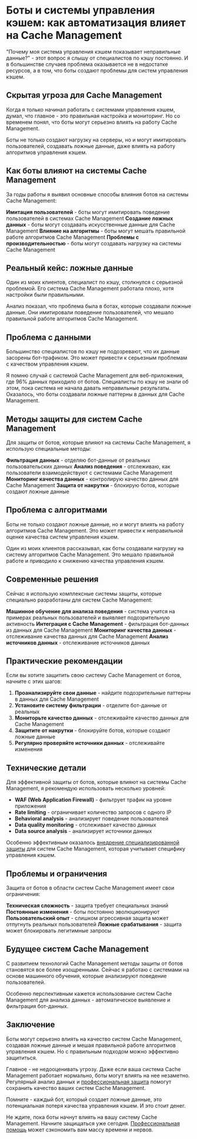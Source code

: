 # Боты и системы управления кэшем: как автоматизация влияет на Cache Management

"Почему моя система управления кэшем показывает неправильные данные?" - этот вопрос я слышу от специалистов по кэшу постоянно. И в большинстве случаев проблема оказывается не в недостатке ресурсов, а в том, что боты создают проблемы для систем управления кэшем.

## Скрытая угроза для Cache Management

Когда я только начинал работать с системами управления кэшем, думал, что главное - это правильная настройка и мониторинг. Но со временем понял, что боты могут серьезно влиять на работу Cache Management.

Боты не только создают нагрузку на серверы, но и могут имитировать пользователей, создавать ложные данные, даже влиять на работу алгоритмов управления кэшем.

## Как боты влияют на системы Cache Management

За годы работы я выявил основные способы влияния ботов на системы Cache Management:

**Имитация пользователей** - боты могут имитировать поведение пользователей в системах Cache Management
**Создание ложных данных** - боты могут создавать искусственные данные для Cache Management
**Влияние на алгоритмы** - боты могут мешать правильной работе алгоритмов Cache Management
**Проблемы с производительностью** - боты могут создавать нагрузку на системы Cache Management

## Реальный кейс: ложные данные

Один из моих клиентов, специалист по кэшу, столкнулся с серьезной проблемой. Его система Cache Management работала плохо, хотя настройки были правильными.

Анализ показал, что проблема была в ботах, которые создавали ложные данные. Они имитировали поведение пользователей, что мешало правильной работе алгоритмов Cache Management.

## Проблема с данными

Большинство специалистов по кэшу не подозревают, что их данные засорены бот-трафиком. Это может привести к серьезным проблемам с качеством управления кэшем.

Я помню случай с системой Cache Management для веб-приложения, где 96% данных приходило от ботов. Специалисты по кэшу не знали об этом, пока система не начала давать неправильные результаты. Оказалось, что боты создавали ложные паттерны в данных для Cache Management.

## Методы защиты для систем Cache Management

Для защиты от ботов, которые влияют на системы Cache Management, я использую специальные методы:

**Фильтрация данных** - отделяю бот-данные от реальных пользовательских данных
**Анализ поведения** - отслеживаю, как пользователи взаимодействуют с системами Cache Management
**Мониторинг качества данных** - контролирую качество данных для Cache Management
**Защита от накрутки** - блокирую ботов, которые создают ложные данные

## Проблема с алгоритмами

Боты не только создают ложные данные, но и могут влиять на работу алгоритмов Cache Management. Это может привести к неправильной оценке качества систем управления кэшем.

Один из моих клиентов рассказывал, как боты создавали нагрузку на систему алгоритмов Cache Management. Это мешало правильной работе и приводило к снижению качества управления кэшем.

## Современные решения

Сейчас я использую комплексные системы защиты, которые специально разработаны для систем Cache Management:

**Машинное обучение для анализа поведения** - система учится на примерах реальных пользователей и выявляет подозрительную активность
**Интеграция с Cache Management** - фильтрация бот-данных из данных для Cache Management
**Мониторинг качества данных** - отслеживание качества данных для Cache Management
**Анализ источников данных** - отслеживание источников данных

## Практические рекомендации

Если вы хотите защитить свою систему Cache Management от ботов, начните с этих шагов:

1. **Проанализируйте свои данные** - найдите подозрительные паттерны в данных для Cache Management
2. **Установите систему фильтрации** - отделите бот-данные от реальных
3. **Мониторьте качество данных** - отслеживайте качество данных для Cache Management
4. **Защитите от накрутки** - блокируйте ботов, которые создают ложные данные
5. **Регулярно проверяйте источники данных** - отслеживайте изменения

## Технические детали

Для эффективной защиты от ботов, которые влияют на системы Cache Management, я рекомендую использовать несколько уровней:

- **WAF (Web Application Firewall)** - фильтрует трафик на уровне приложения
- **Rate limiting** - ограничивает количество запросов с одного IP
- **Behavioral analysis** - анализирует поведение пользователей
- **Data quality monitoring** - отслеживает качество данных
- **Data source analysis** - анализирует источники данных

Особенно эффективным оказалось [внедрение специализированной защиты](https://progaem.com/ustanovka-antibота-usluga-po-zashhite-ot-botов-vashih-sajtов-na-различных-cms-системах.html) для систем Cache Management, которая учитывает специфику управления кэшем.

## Проблемы и ограничения

Защита от ботов в области систем Cache Management имеет свои ограничения:

**Техническая сложность** - защита требует специальных знаний
**Постоянные изменения** - боты постоянно эволюционируют
**Пользовательский опыт** - слишком агрессивная защита может отпугнуть реальных пользователей
**Ложные срабатывания** - защита может блокировать легитимные запросы

## Будущее систем Cache Management

С развитием технологий Cache Management методы защиты от ботов становятся все более изощренными. Сейчас я работаю с системами на основе машинного обучения, которые анализируют поведение пользователей.

Особенно перспективным кажется использование систем Cache Management для анализа данных - автоматическое выявление и фильтрация бот-данных.

## Заключение

Боты могут серьезно влиять на качество систем Cache Management, создавая ложные данные и мешая правильной работе алгоритмов управления кэшем. Но с правильным подходом можно эффективно защититься.

Главное - не недооценивать угрозу. Даже если ваша система Cache Management работает нормально, боты могут влиять на нее незаметно. Регулярный анализ данных и [профессиональная защита](https://progaem.com/ustanovka-antibота-usluga-po-zashhite-ot-botов-vashih-sajtов-na-различных-cms-системах.html) помогут сохранить качество ваших систем Cache Management.

Помните - каждый бот, который создает ложные данные, это потенциальная потеря качества управления кэшем. И это стоит денег.

Не ждите, пока боты начнут влиять на вашу систему Cache Management. Начните защищаться уже сегодня. [Профессиональная помощь](https://progaem.com/ustanovka-antibота-usluga-po-zashhite-ot-botов-vashih-sajtов-na-различных-cms-системах.html) может сэкономить вам массу времени и нервов.

